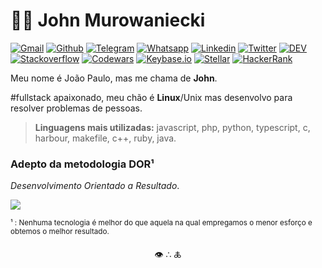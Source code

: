 # :man_technologist: John Murowaniecki

[![Gmail        ][ico-gmail        ]][url-gmail        ]
[![Github       ][ico-github       ]][url-github       ]
[![Telegram     ][ico-telegram     ]][url-telegram     ]
[![Whatsapp     ][ico-whatsapp     ]][url-whatsapp     ]
[![Linkedin     ][ico-linkedin     ]][url-linkedin     ]
[![Twitter      ][ico-twitter      ]][url-twitter      ]
[![DEV          ][ico-devto        ]][url-devto        ]
[![Stackoverflow][ico-stackoverflow]][url-stackoverflow]
[![Codewars     ][ico-codewars     ]][url-codewars     ]
[![Keybase.io   ][ico-keybase      ]][url-keybase      ]
[![Stellar      ][ico-stellar      ]][url-stellar      ]
[![HackerRank   ][ico-hackerrank   ]][url-hackerrank   ]



[](ASSETS)

[ico-gmail        ]: https://img.shields.io/badge/-Gmail-f00?style=flat-square&logo=Gmail&logoColor=fff&labelColor=f00
[url-gmail        ]: mailto:jmurowaniecki@gmail.com
[ico-devto        ]: https://img.shields.io/badge/-DEV.to-000?style=flat-square&logo=dev.to&logoColor=white
[url-devto        ]: https://dev.to/jmurowaniecki
[ico-github       ]: https://img.shields.io/badge/-Github-000?style=flat-square&logo=Github&logoColor=fff&labelColor=000
[url-github       ]: https://github.com/jmurowaniecki
[ico-twitter      ]: https://img.shields.io/badge/-Twitter-1ca0f1?style=flat-square&labelColor=1ca0f1&logo=twitter&logoColor=white
[url-twitter      ]: https://twitter.com/0xD3C0D3
[url-codewars     ]: https://www.codewars.com/users/jmurowaniecki
[ico-codewars     ]: https://www.codewars.com/users/jmurowaniecki/badges/micro
[ico-whatsapp     ]: https://img.shields.io/badge/-Whatsapp-4A4?style=flat-square&labelColor=4A4&logo=whatsapp&logoColor=white
[url-whatsapp     ]: https://api.whatsapp.com/send?phone=5551989042429&text=Hey%20john
[ico-linkedin     ]: https://img.shields.io/badge/-LinkedIn-36d?style=flat-square&logo=Linkedin&logoColor=white
[url-linkedin     ]: https://www.linkedin.com/in/php-developer/
[ico-telegram     ]: https://img.shields.io/badge/-Telegram-1af?style=flat-square&labelColor=1af&logo=telegram&logoColor=white
[url-telegram     ]: https://t.me/jmurowaniecki
[ico-hackerrank   ]: https://img.shields.io/badge/-HackerRank-070?style=flat-square&logo=hackerrank&logoColor=white
[url-hackerrank   ]: https://www.hackerrank.com/jmurowaniecki?hr_r=1
[ico-stackoverflow]: https://img.shields.io/badge/-Stackoverflow-f90?style=flat-square&logo=Stackoverflow&logoColor=white
[url-stackoverflow]: https://stackoverflow.com/users/2343409/john-murowaniecki
[ico-keybase      ]: https://img.shields.io/badge/-Keybase.io-69e?style=flat-square&logo=keybase&logoColor=white
[url-keybase      ]: https://keybase.io/jmurowaniecki
[ico-stellar      ]: https://img.shields.io/badge/Stellar-lumens-000?style=flat-square&logo=stellar&logoColor=white&labelColor=c39
[url-stellar      ]: jmurowaniecki*keybase.io


Meu nome é João Paulo, mas me chama de **John**.

#fullstack apaixonado, meu chão é **Linux**/Unix mas desenvolvo para resolver problemas de pessoas.

> **Linguagens mais utilizadas:**
javascript, php, python, typescript, c, harbour, makefile, c++, ruby, java.

### Adepto da metodologia **DOR**¹
_Desenvolvimento Orientado a Resultado_.

![](https://media.tenor.com/images/425701caa453c2d6e2abcc4bd83c95b0/tenor.gif)


<small>¹ : Nenhuma tecnologia é melhor do que aquela na qual empregamos o menor esforço e obtemos o melhor resultado.</small>

<center>👁 ∴ 🜏</center>